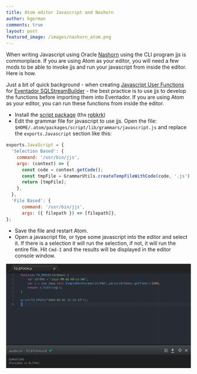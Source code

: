 ```yaml
---
title: Atom editor Javascript and Nashorn
author: kgorman
comments: true
layout: post
featured_image: /images/nashorn_atom.png
---
```


When writing Javascript using Oracle [Nashorn](https://www.oracle.com/technical-resources/articles/java/jf14-nashorn.html) using the CLI program jjs is commonplace. If you are using Atom as your editor, you will need a few mods to be able to invoke jjs and run your javascript from inside the editor. Here is how.

Just a bit of quick background - when creating [Javascript User Functions](https://docs.eventador.io/sqlstreambuilder/ssb_user_functions/) for [Eventador SQLStreamBuilder](https://www.eventador.io) - the best practice is to use jjs to develop the functions before importing them into Eventador. If you are using Atom as your editor, you can run these functions from inside the editor.

- Install the [script package](https://atom.io/packages/script) (thx [rgbkrk](https://github.com/rgbkrk))
- Edit the grammar file for javascript to use jjs.
Open the file: `$HOME/.atom/packages/script/lib/grammars/javascript.js` and replace the `exports.Javascript` section like this:


```javascript
exports.JavaScript = {
  'Selection Based': {
    command: '/usr/bin/jjs',
    args: (context) => {
      const code = context.getCode();
      const tmpFile = GrammarUtils.createTempFileWithCode(code, '.js');
      return [tmpFile];
    },
  },
  'File Based': {
      command: '/usr/bin/jjs',
      args: ({ filepath }) => [filepath]},
};
```

- Save the file and restart Atom.
- Open a javascript file, or type some javascript into the editor and select it. If there is a selection it will run the selection, if not, it will run the entire file. Hit `Cmd-I` and the results will be displayed in the editor console window.

![pic](/images/nashorn_atom.png)
